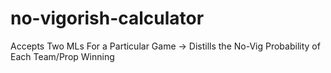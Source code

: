 # no-vigorish-calculator
Accepts Two MLs For a Particular Game -> Distills the No-Vig Probability of Each Team/Prop Winning
